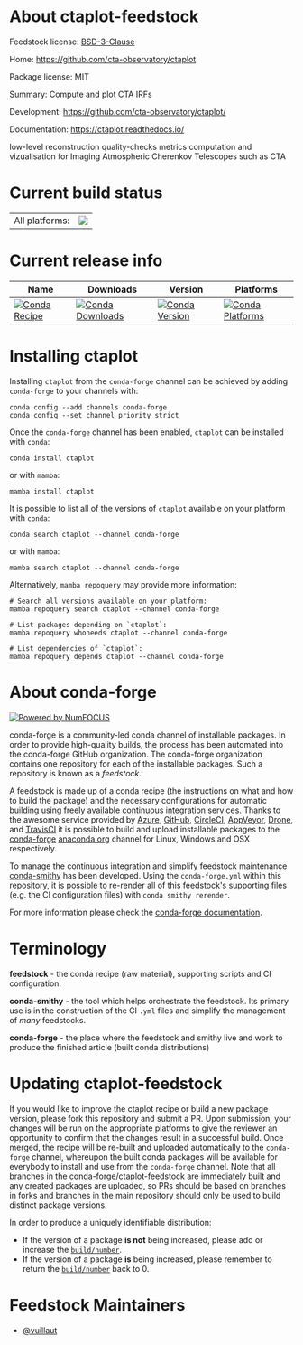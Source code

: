 About ctaplot-feedstock
=======================

Feedstock license: [BSD-3-Clause](https://github.com/conda-forge/ctaplot-feedstock/blob/main/LICENSE.txt)

Home: https://github.com/cta-observatory/ctaplot

Package license: MIT

Summary: Compute and plot CTA IRFs

Development: https://github.com/cta-observatory/ctaplot/

Documentation: https://ctaplot.readthedocs.io/

low-level reconstruction quality-checks metrics computation and vizualisation
for Imaging Atmospheric Cherenkov Telescopes such as CTA


Current build status
====================


<table><tr><td>All platforms:</td>
    <td>
      <a href="https://dev.azure.com/conda-forge/feedstock-builds/_build/latest?definitionId=19817&branchName=main">
        <img src="https://dev.azure.com/conda-forge/feedstock-builds/_apis/build/status/ctaplot-feedstock?branchName=main">
      </a>
    </td>
  </tr>
</table>

Current release info
====================

| Name | Downloads | Version | Platforms |
| --- | --- | --- | --- |
| [![Conda Recipe](https://img.shields.io/badge/recipe-ctaplot-green.svg)](https://anaconda.org/conda-forge/ctaplot) | [![Conda Downloads](https://img.shields.io/conda/dn/conda-forge/ctaplot.svg)](https://anaconda.org/conda-forge/ctaplot) | [![Conda Version](https://img.shields.io/conda/vn/conda-forge/ctaplot.svg)](https://anaconda.org/conda-forge/ctaplot) | [![Conda Platforms](https://img.shields.io/conda/pn/conda-forge/ctaplot.svg)](https://anaconda.org/conda-forge/ctaplot) |

Installing ctaplot
==================

Installing `ctaplot` from the `conda-forge` channel can be achieved by adding `conda-forge` to your channels with:

```
conda config --add channels conda-forge
conda config --set channel_priority strict
```

Once the `conda-forge` channel has been enabled, `ctaplot` can be installed with `conda`:

```
conda install ctaplot
```

or with `mamba`:

```
mamba install ctaplot
```

It is possible to list all of the versions of `ctaplot` available on your platform with `conda`:

```
conda search ctaplot --channel conda-forge
```

or with `mamba`:

```
mamba search ctaplot --channel conda-forge
```

Alternatively, `mamba repoquery` may provide more information:

```
# Search all versions available on your platform:
mamba repoquery search ctaplot --channel conda-forge

# List packages depending on `ctaplot`:
mamba repoquery whoneeds ctaplot --channel conda-forge

# List dependencies of `ctaplot`:
mamba repoquery depends ctaplot --channel conda-forge
```


About conda-forge
=================

[![Powered by
NumFOCUS](https://img.shields.io/badge/powered%20by-NumFOCUS-orange.svg?style=flat&colorA=E1523D&colorB=007D8A)](https://numfocus.org)

conda-forge is a community-led conda channel of installable packages.
In order to provide high-quality builds, the process has been automated into the
conda-forge GitHub organization. The conda-forge organization contains one repository
for each of the installable packages. Such a repository is known as a *feedstock*.

A feedstock is made up of a conda recipe (the instructions on what and how to build
the package) and the necessary configurations for automatic building using freely
available continuous integration services. Thanks to the awesome service provided by
[Azure](https://azure.microsoft.com/en-us/services/devops/), [GitHub](https://github.com/),
[CircleCI](https://circleci.com/), [AppVeyor](https://www.appveyor.com/),
[Drone](https://cloud.drone.io/welcome), and [TravisCI](https://travis-ci.com/)
it is possible to build and upload installable packages to the
[conda-forge](https://anaconda.org/conda-forge) [anaconda.org](https://anaconda.org/)
channel for Linux, Windows and OSX respectively.

To manage the continuous integration and simplify feedstock maintenance
[conda-smithy](https://github.com/conda-forge/conda-smithy) has been developed.
Using the ``conda-forge.yml`` within this repository, it is possible to re-render all of
this feedstock's supporting files (e.g. the CI configuration files) with ``conda smithy rerender``.

For more information please check the [conda-forge documentation](https://conda-forge.org/docs/).

Terminology
===========

**feedstock** - the conda recipe (raw material), supporting scripts and CI configuration.

**conda-smithy** - the tool which helps orchestrate the feedstock.
                   Its primary use is in the construction of the CI ``.yml`` files
                   and simplify the management of *many* feedstocks.

**conda-forge** - the place where the feedstock and smithy live and work to
                  produce the finished article (built conda distributions)


Updating ctaplot-feedstock
==========================

If you would like to improve the ctaplot recipe or build a new
package version, please fork this repository and submit a PR. Upon submission,
your changes will be run on the appropriate platforms to give the reviewer an
opportunity to confirm that the changes result in a successful build. Once
merged, the recipe will be re-built and uploaded automatically to the
`conda-forge` channel, whereupon the built conda packages will be available for
everybody to install and use from the `conda-forge` channel.
Note that all branches in the conda-forge/ctaplot-feedstock are
immediately built and any created packages are uploaded, so PRs should be based
on branches in forks and branches in the main repository should only be used to
build distinct package versions.

In order to produce a uniquely identifiable distribution:
 * If the version of a package **is not** being increased, please add or increase
   the [``build/number``](https://docs.conda.io/projects/conda-build/en/latest/resources/define-metadata.html#build-number-and-string).
 * If the version of a package **is** being increased, please remember to return
   the [``build/number``](https://docs.conda.io/projects/conda-build/en/latest/resources/define-metadata.html#build-number-and-string)
   back to 0.

Feedstock Maintainers
=====================

* [@vuillaut](https://github.com/vuillaut/)

